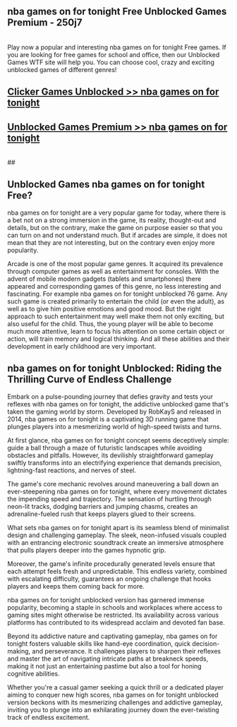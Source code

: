 ## nba games on for tonight Free Unblocked Games Premium - 250j7 <br>
<br>
Play now a popular and interesting nba games on for tonight Free games. If you are looking for free games for school and office, then our Unblocked Games WTF site will help you. You can choose cool, crazy and exciting unblocked games of different genres!


##  [Clicker Games Unblocked >> nba games on for tonight](http://freeplayer.one?title=nba_games_on_for_tonight&ref=04)

##  [Unblocked Games Premium >> nba games on for tonight](http://freeplayer.one?title=nba_games_on_for_tonight&ref=04)
  <br>
  ##



## Unblocked Games nba games on for tonight Free?

nba games on for tonight are a very popular game for today, where there is a bet not on a strong immersion in the game, its reality, thought-out and details, but on the contrary, make the game on purpose easier so that you can turn on and not understand much. But if arcades are simple, it does not mean that they are not interesting, but on the contrary even enjoy more popularity.

Arcade is one of the most popular game genres. It acquired its prevalence through computer games as well as entertainment for consoles. With the advent of mobile modern gadgets (tablets and smartphones) there appeared and corresponding games of this genre, no less interesting and fascinating. For example nba games on for tonight unblocked 76 game. Any such game is created primarily to entertain the child (or even the adult), as well as to give him positive emotions and good mood. But the right approach to such entertainment may well make them not only exciting, but also useful for the child. Thus, the young player will be able to become much more attentive, learn to focus his attention on some certain object or action, will train memory and logical thinking. And all these abilities and their development in early childhood are very important.

##  nba games on for tonight Unblocked: Riding the Thrilling Curve of Endless Challenge

Embark on a pulse-pounding journey that defies gravity and tests your reflexes with nba games on for tonight, the addictive unblocked game that's taken the gaming world by storm. Developed by RobKayS and released in 2014, nba games on for tonight is a captivating 3D running game that plunges players into a mesmerizing world of high-speed twists and turns.

At first glance, nba games on for tonight concept seems deceptively simple: guide a ball through a maze of futuristic landscapes while avoiding obstacles and pitfalls. However, its devilishly straightforward gameplay swiftly transforms into an electrifying experience that demands precision, lightning-fast reactions, and nerves of steel.

The game's core mechanic revolves around maneuvering a ball down an ever-steepening nba games on for tonight, where every movement dictates the impending speed and trajectory. The sensation of hurtling through neon-lit tracks, dodging barriers and jumping chasms, creates an adrenaline-fueled rush that keeps players glued to their screens.

What sets nba games on for tonight apart is its seamless blend of minimalist design and challenging gameplay. The sleek, neon-infused visuals coupled with an entrancing electronic soundtrack create an immersive atmosphere that pulls players deeper into the games hypnotic grip.

Moreover, the game's infinite procedurally generated levels ensure that each attempt feels fresh and unpredictable. This endless variety, combined with escalating difficulty, guarantees an ongoing challenge that hooks players and keeps them coming back for more.

nba games on for tonight unblocked version has garnered immense popularity, becoming a staple in schools and workplaces where access to gaming sites might otherwise be restricted. Its availability across various platforms has contributed to its widespread acclaim and devoted fan base.

Beyond its addictive nature and captivating gameplay, nba games on for tonight fosters valuable skills like hand-eye coordination, quick decision-making, and perseverance. It challenges players to sharpen their reflexes and master the art of navigating intricate paths at breakneck speeds, making it not just an entertaining pastime but also a tool for honing cognitive abilities.

Whether you're a casual gamer seeking a quick thrill or a dedicated player aiming to conquer new high scores, nba games on for tonight unblocked version beckons with its mesmerizing challenges and addictive gameplay, inviting you to plunge into an exhilarating journey down the ever-twisting track of endless excitement.